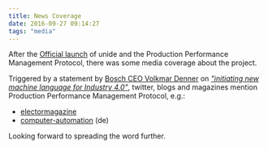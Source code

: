 ```yaml
---
title: News Coverage
date: 2016-09-27 09:14:27
tags: "media"
---
```

After the [Official launch](/unide/2016/09/21/Official%20launch/) of unide and the Production Performance Management Protocol, there was some media coverage about the project.

Triggered by a statement by [Bosch CEO Volkmar Denner](http://www.bosch.com/en/com/bosch_group/board_management/dr_rer_nat_volkmar_denner/volkmar-denner.html) on *["initiating new machine language for Industry 4.0"](http://www.bosch-presse.de/pressportal/en/bosch-initiates-new-machine-language-for-industry-4-0-65216.html)*, twitter, blogs and magazines mention Production Performance Management Protocol, e.g.:
* [electormagazine](https://www.elektormagazine.com/news/free-ppmp-from-bosch-makes-industry-4-0-open-for-all)
* [computer-automation](http://www.computer-automation.de/feldebene/vernetzung/artikel/134233/) (de)

Looking forward to spreading the word further.
